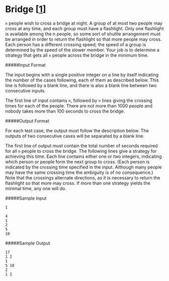 Bridge [[1](http://uva.onlinejudge.org/index.php?option=com_onlinejudge&Itemid=8&page=show_problem&problem=978)]
==================

`n` people wish to cross a bridge at night. A group of at most two people may
cross at any time, and each group must have a flashlight. Only one flashlight is
available among the n people, so some sort of shuttle arrangement must be
arranged in order to return the flashlight so that more people may cross.
Each person has a different crossing speed; the speed of a group is determined
by the speed of the slower member. Your job is to determine a strategy that gets
all `n` people across the bridge in the minimum time.

#####Input Format

The input begins with a single positive integer on a line by itself indicating
the number of the cases following, each of them as described below. This line is
followed by a blank line, and there is also a blank line between two consecutive
inputs.

The first line of input contains `n`, followed by `n` lines giving the crossing
times for each of the people. There are not more than 1000 people and nobody
takes more than 100 seconds to cross the bridge.

#####Output Format

For each test case, the output must follow the description below. The outputs of
two consecutive cases will be separated by a blank line.

The first line of output must contain the total number of seconds required for
all `n` people to cross the bridge. The following lines give a strategy for
achieving this time. Each line contains either one or two integers, indicating
which person or people form the next group to cross. (Each person is indicated
by the crossing time specified in the input. Although many people may have the
same crossing time the ambiguity is of no consequence.) Note that the crossings
alternate directions, as it is necessary to return the flashlight so that more
may cross. If more than one strategy yields the minimal time, any one will do.

#####Sample Input

```
1

4
1
2
5
10
```

#####Sample Output

```
17
1 2
1
5 10
2
1 2
```
